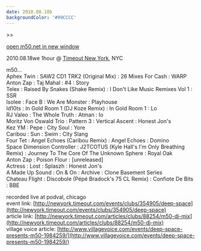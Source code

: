 ```yaml
---
date: 2010.08.18b
backgroundColor: '#99CCCC'
---
```


\>>

[open m50.net in new window  
](http://m50.net/)  

2010.08.18we 1hour @ [Timeout New York](http://newyork.timeout.com), NYC  

m50...  
Aphex Twin : SAW2 CD1 TRK2 (Original Mix) : 26 Mixes For Cash : WARP  
Anton Zap : Taj Mahal : #4 : Story  
Telex : Raised By Snakes (Shake Remix) : I Don't Like Music Remixes Vol 1 : SSR  
Isolee : Face B : We Are Monster : Playhouse  
Id10ts : In Gold Room 1 (DJ Koze Remix) : In Gold Room 1 : Lo  
RJ Valeo : The Whole Truth : Atman : Io  
Moritz Von Oswald Trio : Pattern 3 : Vertical Ascent : Honest Jon's  
Kez YM : Pepe : City Soul : Yore  
Caribou : Sun : Swim : City Slang  
Four Tet : Angel Echoes (Caribou Remix) : Angel Echoes : Domino  
Space Dimension Controller : J2TCOTUS (Kyle Hall's I'm Only Breathing Remix) : Journey To The Core Of The Unknown Sphere : Royal Oak  
Anton Zap : Poison Flour : \[unreleased\]  
Actress : Lost : Splaszh : Honest Jon's  
A Made Up Sound : On & On : Archive : Clone Basement Series  
Chateau Flight : Discobole (Pépé Bradock's 75 CL Remix) : Confiote De Bits : BBE  

recorded live at podval, chicago  
event link: [http://newyork.timeout.com/events/clubs/354905/deep-space](http://newyork.timeout.com/events/clubs/354905/deep-space)  
article link: [http://newyork.timeout.com/articles/clubs/88254/m50-dj-mix](http://newyork.timeout.com/articles/clubs/88254/m50-dj-mix)  
village voice article: [http://www.villagevoice.com/events/deep-space-presents-m50-1984259/](http://www.villagevoice.com/events/deep-space-presents-m50-1984259/)